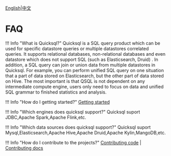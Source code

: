 [English](./faq.md)|[中文](../zh/about/faq.md)

# FAQ

!!! Info "What is Quicksql?"
    Quicksql is a SQL query product which can be used for specific
    datastore queries or multiple datastores correlated queries.
    It supports relational databases, non-relational databases
    and even datastore which does not support SQL (such as Elasticsearch, Druid) .
    In addition, a SQL query can join or union data from multiple
    datastores in Quicksql. For example, you can perform unified
    SQL query on one situation that a part of data stored on Elasticsearch,
    but the other part of data stored on Hive. The most important is that
    QSQL is not dependent on any intermediate compute engine, users only
    need to focus on data and unified SQL grammar to finished statistics
    and analysis.

!!! Info "How do I getting started?"
    [Getting started](https://quicksql.readthedocs.io/en/latest/reference/getting-started/)

!!! Info "Which engines does quicksql support?"
    Quicksql suport JDBC,Apache Spark,Apache Flink,etc.

!!! Info "Which data sources does quicksql support?"
    Quicksql suport Mysql,Elasticsearch,Apache Hive,Apache Druid,Apache Kylin,MangoDB,etc.

!!! Info "How do I contribute to the projects?"
    [Contributing code](https://quicksql.readthedocs.io/en/latest/community/contribution-code/)  |
    [Contributing docs](https://quicksql.readthedocs.io/en/latest/community/contribution-docs/)
